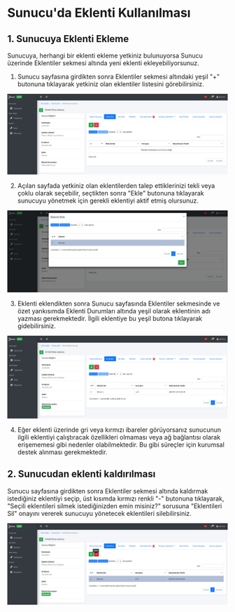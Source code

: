 # Sunucu'da Eklenti Kullanılması

## 1. Sunucuya Eklenti Ekleme

Sunucuya, herhangi bir eklenti ekleme yetkiniz bulunuyorsa Sunucu üzerinde Eklentiler sekmesi altında yeni eklenti ekleyebiliyorsunuz.

1. Sunucu sayfasına girdikten sonra Eklentiler sekmesi altındaki yeşil "+" butonuna tıklayarak yetkiniz olan eklentiler listesini görebilirsiniz.

![](../.gitbook/assets/screenshot-from-2020-06-14-19-40-00.png)

2. Açılan sayfada yetkiniz olan eklentilerden talep ettiklerinizi tekli veya çoklu olarak seçebilir, seçtikten sonra "Ekle" butonuna tıklayarak sunucuyu yönetmek için gerekli eklentiyi aktif etmiş olursunuz.

![](../.gitbook/assets/screenshot-from-2020-06-14-19-41-23.png)

3. Eklenti eklendikten sonra Sunucu sayfasında Eklentiler sekmesinde ve özet yankısımda Eklenti Durumları altında yeşil olarak eklentinin adı yazması gerekmektedir. İlgili eklentiye bu yeşil butona tıklayarak gidebilirsiniz.

![](../.gitbook/assets/screenshot-from-2020-06-14-19-42-25.png)

4. Eğer eklenti üzerinde gri veya kırmızı ibareler görüyorsanız sunucunun ilgili eklentiyi çalıştıracak özellikleri olmaması veya ağ bağlantısı olarak erişememesi gibi nedenler olabilmektedir. Bu gibi süreçler için kurumsal destek alınması gerekmektedir.

## 2. Sunucudan eklenti kaldırılması

Sunucu sayfasına girdikten sonra Eklentiler sekmesi altında kaldırmak istediğiniz eklentiyi seçip, üst kısımda kırmızı renkli "-" butonuna tıklayarak, "Seçili eklentileri silmek istediğinizden emin misiniz?" sorusuna "Eklentileri Sil" onayını vererek sunucuyu yönetecek eklentileri silebilirsiniz.

![](../.gitbook/assets/screenshot-from-2020-06-14-19-44-31.png)

